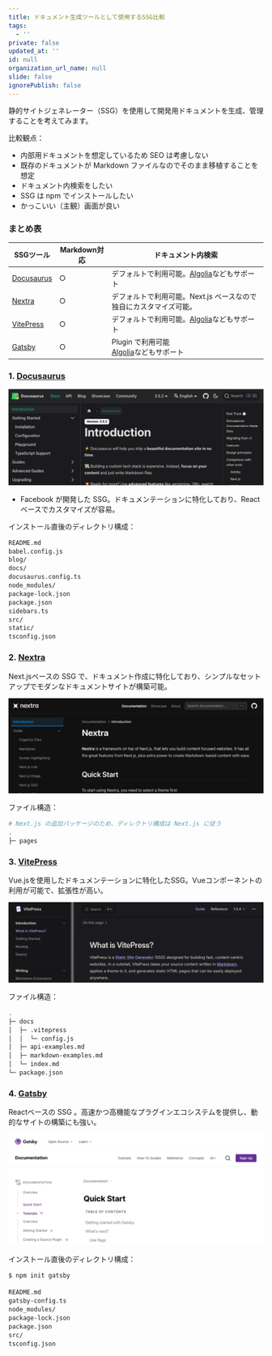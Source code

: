 ```yaml
---
title: ドキュメント生成ツールとして使用するSSG比較
tags:
  - ''
private: false
updated_at: ''
id: null
organization_url_name: null
slide: false
ignorePublish: false
---
```


静的サイトジェネレーター（SSG）を使用して開発用ドキュメントを生成、管理することを考えてみます。

比較観点：

- 内部用ドキュメントを想定しているため SEO は考慮しない
- 既存のドキュメントが Markdown ファイルなのでそのまま移植することを想定
- ドキュメント内検索をしたい
- SSG は npm でインストールしたい
- かっこいい（主観）画面が良い

### まとめ表

| SSGツール                            | Markdown対応 | ドキュメント内検索                                                      |
| ------------------------------------ | ------------ | ----------------------------------------------------------------------- |
| [Docusaurus](https://docusaurus.io/) | ○            | デフォルトで利用可能。[Algolia](https://www.algolia.com/)などもサポート |
| [Nextra](https://nextra.site/)       | ○            | デフォルトで利用可能。Next.js ベースなので独自にカスタマイズ可能。      |
| [VitePress](https://vitepress.dev/)  | ○            | デフォルトで利用可能。[Algolia](https://www.algolia.com/)などもサポート |
| [Gatsby](https://www.gatsbyjs.com/)  | ○            | Plugin で利用可能<br>[Algolia](https://www.algolia.com/)などもサポート  |

### 1. [Docusaurus](https://docusaurus.io/)

![](../images/docusaurus.png)

- Facebook が開発した SSG。ドキュメンテーションに特化しており、React ベースでカスタマイズが容易。

インストール直後のディレクトリ構成：

```sh
README.md
babel.config.js
blog/
docs/
docusaurus.config.ts
node_modules/
package-lock.json
package.json
sidebars.ts
src/
static/
tsconfig.json
```

### 2. [Nextra](https://nextra.site/)

Next.jsベースの SSG で、ドキュメント作成に特化しており、シンプルなセットアップでモダンなドキュメントサイトが構築可能。

![](../images/nextra.png)

ファイル構造：

```sh
# Next.js の追加パッケージのため、ディレクトリ構成は Next.js に従う
.
├─ pages
```

### 3. [VitePress](https://vitepress.dev/)

Vue.jsを使用したドキュメンテーションに特化したSSG。Vueコンポーネントの利用が可能で、拡張性が高い。

![](../images/vitepress.png)

ファイル構造：

```sh
.
├─ docs
│  ├─ .vitepress
│  │  └─ config.js
│  ├─ api-examples.md
│  ├─ markdown-examples.md
│  └─ index.md
└─ package.json
```

### 4. [Gatsby](https://www.gatsbyjs.com/)

Reactベースの SSG 。高速かつ高機能なプラグインエコシステムを提供し、動的なサイトの構築にも強い。

![](../images/gatsby.png)

インストール直後のディレクトリ構成：

```sh
$ npm init gatsby

README.md
gatsby-config.ts
node_modules/
package-lock.json
package.json
src/
tsconfig.json
```
